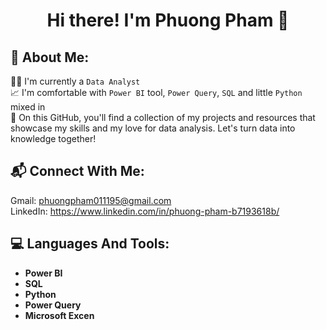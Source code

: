 <h1 align="center"> Hi there! I'm Phuong Pham 👋

## 💫 About Me:
👨‍💻 I'm currently a `Data Analyst`  
📈 I'm comfortable with `Power BI` tool, `Power Query`, `SQL` and little `Python` mixed in  
🌱 On this GitHub, you'll find a collection of my projects and resources that showcase my skills and my love for data analysis. Let's turn data into knowledge together!

## 📬 Connect With Me:
Gmail: phuongpham011195@gmail.com  
LinkedIn: https://www.linkedin.com/in/phuong-pham-b7193618b/

## 💻 Languages And Tools:
- **Power BI**
- **SQL**
- **Python**
- **Power Query**
- **Microsoft Excen**


